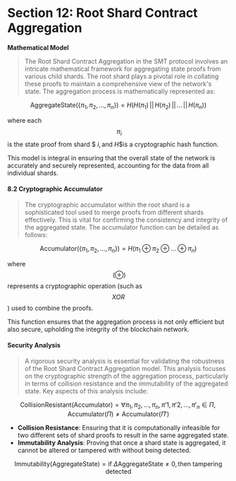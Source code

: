 # Section 12: Root Shard Contract Aggregation

**Mathematical Model**

> The Root Shard Contract Aggregation in the SMT protocol involves an intricate mathematical framework for aggregating state proofs from various child shards. The root shard plays a pivotal role in collating these proofs to maintain a comprehensive view of the network's state. The aggregation process is mathematically represented as:

$$
\text{AggregateState}(\{ \pi_{1}, \pi_{2}, \ldots, \pi_{n} \}) = H(H(\pi_{1}) \, || \, H(\pi_{2}) \, || \, \ldots \, || \, H(\pi_{n}))
$$

where each$$\ \pi_{i}$$ is the state proof from shard $$\ i, \text{and} \ H \$$is a cryptographic hash function.

This model is integral in ensuring that the overall state of the network is accurately and securely represented, accounting for the data from all individual shards.

#### 8.2 Cryptographic Accumulator

> The cryptographic accumulator within the root shard is a sophisticated tool used to merge proofs from different shards effectively. This is vital for confirming the consistency and integrity of the aggregated state. The accumulator function can be detailed as follows:

$$
\text{Accumulator}(\{ \pi_{1}, \pi_{2}, \ldots, \pi_{n} \}) = H(\pi_{1} \oplus \pi_{2} \oplus \ldots \oplus \pi_{n})
$$

where $$\ (\oplus)$$ represents a cryptographic operation (such as $$XOR$$) used to combine the proofs.

This function ensures that the aggregation process is not only efficient but also secure, upholding the integrity of the blockchain network.

#### Security Analysis

> A rigorous security analysis is essential for validating the robustness of the Root Shard Contract Aggregation model. This analysis focuses on the cryptographic strength of the aggregation process, particularly in terms of collision resistance and the immutability of the aggregated state. Key aspects of this analysis include:

$$\text{CollisionResistant}(\text{Accumulator}) = \forall { \pi_{1}, \pi_{2}, \ldots, \pi_{n} }, { \pi'{1}, \pi'{2}, \ldots, \pi'_{n} } \in \Pi, \text{Accumulator}(\Pi) \neq \text{Accumulator}(\Pi')$$

* **Collision Resistance**: Ensuring that it is computationally infeasible for two different sets of shard proofs to result in the same aggregated state.
* **Immutability Analysis**: Proving that once a shard state is aggregated, it cannot be altered or tampered with without being detected.

$$
\text{Immutability}(\text{AggregateState}) = \text{if} \ \Delta \text{AggregateState} \neq 0, \text{then} \ \text{tampering detected}
$$

